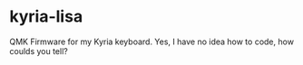 # kyria-lisa
QMK Firmware for my Kyria keyboard. Yes, I have no idea how to code, how coulds you tell?

